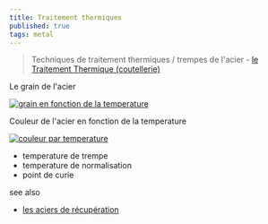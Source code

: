 ```yaml
---
title: Traitement thermiques
published: true
tags: metal
---
```

> Techniques de traitement thermiques / trempes de l'acier - [ le Traitement Thermique (coutellerie)](https://www.youtube.com/watch?v=YNqji-1DOo0)

Le grain de l'acier

[![grain en fonction de la temperature](http://fabriquersoncout.11vm-serv.net/images/graphique_chauffe_grains.jpg)](http://fabriquersoncout.11vm-serv.net/Trempe%20de%20l'acier.htm)

Couleur de l'acier en fonction de la temperature

[![couleur par temperature](http://fabriquersoncout.11vm-serv.net/images/couleur%20de%20forge.jpg)](http://fabriquersoncout.11vm-serv.net/images/couleur%20de%20forge.jpg)

- temperature de trempe
- temperature de normalisation
- point de curie

see also
- [les aciers de récupération](https://www.youtube.com/watch?v=MhGZHKR_TPs)
